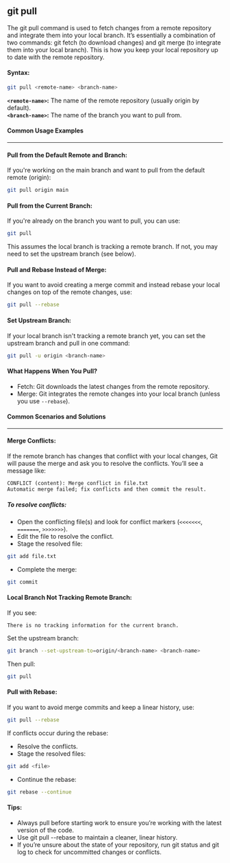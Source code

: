 ## git pull
The git pull command is used to fetch changes from a remote repository and integrate them into your local branch. It’s essentially a combination of two commands: git fetch (to download changes) and git merge (to integrate them into your local branch). This is how you keep your local repository up to date with the remote repository.
#### Syntax:
```bash
git pull <remote-name> <branch-name>
```
**`<remote-name>`:** The name of the remote repository (usually origin by default).  
**`<branch-name>`:** The name of the branch you want to pull from.
#### Common Usage Examples
---
#### Pull from the Default Remote and Branch:
If you're working on the main branch and want to pull from the default remote (origin):
```bash
git pull origin main
```
#### Pull from the Current Branch:
If you're already on the branch you want to pull, you can use:
```bash
git pull
```
This assumes the local branch is tracking a remote branch. If not, you may need to set the upstream branch (see below).
#### Pull and Rebase Instead of Merge:
If you want to avoid creating a merge commit and instead rebase your local changes on top of the remote changes, use:
```bash
git pull --rebase
```
#### Set Upstream Branch:
If your local branch isn't tracking a remote branch yet, you can set the upstream branch and pull in one command:
```bash
git pull -u origin <branch-name>
```
#### What Happens When You Pull?
- Fetch: Git downloads the latest changes from the remote repository.
- Merge: Git integrates the remote changes into your local branch (unless you use `--rebase`).
#### Common Scenarios and Solutions
---
#### Merge Conflicts:
If the remote branch has changes that conflict with your local changes, Git will pause the merge and ask you to resolve the conflicts. You’ll see a message like:
```
CONFLICT (content): Merge conflict in file.txt
Automatic merge failed; fix conflicts and then commit the result.
```
##### To resolve conflicts:
- Open the conflicting file(s) and look for conflict markers (`<<<<<<<`, `=======`, `>>>>>>>`).
- Edit the file to resolve the conflict.
- Stage the resolved file:
```bash
git add file.txt
```
- Complete the merge:
```bash
git commit
```
#### Local Branch Not Tracking Remote Branch:
If you see:
```
There is no tracking information for the current branch.
```
Set the upstream branch:
```bash
git branch --set-upstream-to=origin/<branch-name> <branch-name>
```
Then pull:
```bash
git pull
```
#### Pull with Rebase:
If you want to avoid merge commits and keep a linear history, use:
```bash
git pull --rebase
```
If conflicts occur during the rebase:
- Resolve the conflicts.
- Stage the resolved files:
```bash
git add <file>
```
- Continue the rebase:
```bash
git rebase --continue
```
#### Tips:
- Always pull before starting work to ensure you’re working with the latest version of the code.
- Use git pull --rebase to maintain a cleaner, linear history.
- If you’re unsure about the state of your repository, run git status and git log to check for uncommitted changes or conflicts.
